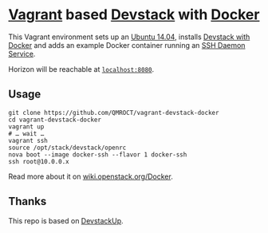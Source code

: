 # [Vagrant](http://www.vagrantup.com/) based [Devstack](http://devstack.org/) with [Docker](https://www.docker.io/)

This Vagrant environment sets up an [Ubuntu 14.04](https://vagrantcloud.com/ubuntu/trusty64), installs [Devstack with Docker](https://github.com/stackforge/nova-docker/tree/master/contrib/devstack) and adds an example Docker container running an [SSH Daemon Service](https://docs.docker.com/examples/running_ssh_service/).

Horizon will be reachable at [`localhost:8080`](http://localhost:8080/).


## Usage

```
git clone https://github.com/QMROCT/vagrant-devstack-docker
cd vagrant-devstack-docker
vagrant up
# … wait …
vagrant ssh
source /opt/stack/devstack/openrc
nova boot --image docker-ssh --flavor 1 docker-ssh
ssh root@10.0.0.x
```

Read more about it on [wiki.openstack.org/Docker](https://wiki.openstack.org/wiki/Docker).


## Thanks
This repo is based on [DevstackUp](https://github.com/jogo/DevstackUp).